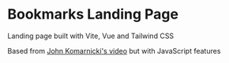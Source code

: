 # Bookmarks Landing Page

Landing page built with Vite, Vue and Tailwind CSS

Based from [John Komarnicki's video](https://www.youtube.com/watch?v=00gyCtIQp8E) but with JavaScript features